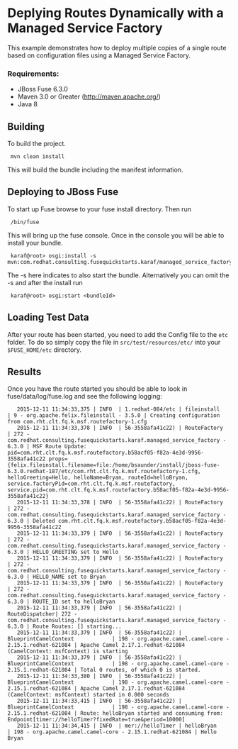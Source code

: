 Deplying Routes Dynamically with a Managed Service Factory
====================================
This example demonstrates how to deploy multiple copies of a single route based on configuration files using a Managed Service Factory.

### Requirements:
 * JBoss Fuse 6.3.0
 * Maven 3.0 or Greater (http://maven.apache.org/)
 * Java 8

Building
-----------------------
To build the project.

     mvn clean install

This will build the bundle including the manifest information.

Deploying to JBoss Fuse
-----------------------

To start up Fuse browse to your fuse install directory. Then run

     /bin/fuse

This will bring up the fuse console. Once in the console you will be able to install your bundle.

     karaf@root> osgi:install -s mvn:com.redhat.consulting.fusequickstarts.karaf/managed_service_factory

 The -s here indicates to also start the bundle.  Alternatively you can omit the -s and after the install run

     karaf@root> osgi:start <bundleId>

Loading Test Data
-----------------------
After your route has been started, you need to add the Config file to the `etc` folder. To do so simply copy the file in `src/test/resources/etc/` into your `$FUSE_HOME/etc` directory.

Results
-----------------------
Once you have the route started you should be able to look in fuse/data/log/fuse.log and see the following logging:

       2015-12-11 11:34:33,375 | INFO  | 1.redhat-084/etc | fileinstall    | 9 - org.apache.felix.fileinstall - 3.5.0 | Creating configuration from com.rht.clt.fq.k.msf.routefactory-1.cfg
       2015-12-11 11:34:33,378 | INFO  | 56-3558afa41c22) | RouteFactory   | 272 - com.redhat.consulting.fusequickstarts.karaf.managed_service_factory - 6.3.0 | MSF Route Update: pid=com.rht.clt.fq.k.msf.routefactory.b58acf05-f82a-4e3d-9956-3558afa41c22 props={felix.fileinstall.filename=file:/home/bsaunder/install/jboss-fuse-6.3.0.redhat-187/etc/com.rht.clt.fq.k.msf.routefactory-1.cfg, helloGreeting=Hello, helloName=Bryan, routeId=helloBryan, service.factoryPid=com.rht.clt.fq.k.msf.routefactory, service.pid=com.rht.clt.fq.k.msf.routefactory.b58acf05-f82a-4e3d-9956-3558afa41c22}
       2015-12-11 11:34:33,378 | INFO  | 56-3558afa41c22) | RouteFactory   | 272 - com.redhat.consulting.fusequickstarts.karaf.managed_service_factory - 6.3.0 | Deleted com.rht.clt.fq.k.msf.routefactory.b58acf05-f82a-4e3d-9956-3558afa41c22
       2015-12-11 11:34:33,379 | INFO  | 56-3558afa41c22) | RouteFactory   | 272 - com.redhat.consulting.fusequickstarts.karaf.managed_service_factory - 6.3.0 | HELLO_GREETING set to Hello
       2015-12-11 11:34:33,379 | INFO  | 56-3558afa41c22) | RouteFactory   | 272 - com.redhat.consulting.fusequickstarts.karaf.managed_service_factory - 6.3.0 | HELLO_NAME set to Bryan
       2015-12-11 11:34:33,379 | INFO  | 56-3558afa41c22) | RouteFactory   | 272 - com.redhat.consulting.fusequickstarts.karaf.managed_service_factory - 6.3.0 | ROUTE_ID set to helloBryan
       2015-12-11 11:34:33,379 | INFO  | 56-3558afa41c22) | RouteDispatcher| 272 - com.redhat.consulting.fusequickstarts.karaf.managed_service_factory - 6.3.0 | Route Routes: [] starting...
       2015-12-11 11:34:33,379 | INFO  | 56-3558afa41c22) | BlueprintCamelContext            | 198 - org.apache.camel.camel-core - 2.15.1.redhat-621084 | Apache Camel 2.17.1.redhat-621084 (CamelContext: msfContext) is starting
       2015-12-11 11:34:33,379 | INFO  | 56-3558afa41c22) | BlueprintCamelContext            | 198 - org.apache.camel.camel-core - 2.15.1.redhat-621084 | Total 0 routes, of which 0 is started.
       2015-12-11 11:34:33,380 | INFO  | 56-3558afa41c22) | BlueprintCamelContext            | 198 - org.apache.camel.camel-core - 2.15.1.redhat-621084 | Apache Camel 2.17.1.redhat-621084 (CamelContext: msfContext) started in 0.000 seconds
       2015-12-11 11:34:33,415 | INFO  | 56-3558afa41c22) | BlueprintCamelContext            | 198 - org.apache.camel.camel-core - 2.15.1.redhat-621084 | Route: helloBryan started and consuming from: Endpoint[timer://helloTimer?fixedRate=true&period=10000]
       2015-12-11 11:34:34,415 | INFO  | mer://helloTimer | helloBryan     | 198 - org.apache.camel.camel-core - 2.15.1.redhat-621084 | Hello Bryan
